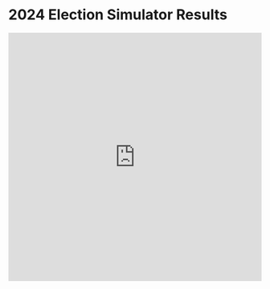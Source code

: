 # 2024 Election Simulator Results
<iframe title="2024 Iowa Caucus" aria-label="table" id="datawrapper-chart-swDXr" src="https://datawrapper.dwcdn.net/ApipT/4/" scrolling="no" frameborder="0" style="width: 0; min-width: 100% !important; border: none;" height="495"></iframe><script type="text/javascript">!function(){"use strict";window.addEventListener("message",(function(e){if(void 0!==e.data["datawrapper-height"]){var t=document.querySelectorAll("iframe");for(var a in e.data["datawrapper-height"])for(var r=0;r<t.length;r++){if(t[r].contentWindow===e.source)t[r].style.height=e.data["datawrapper-height"][a]+"px"}}}))}();</script>


